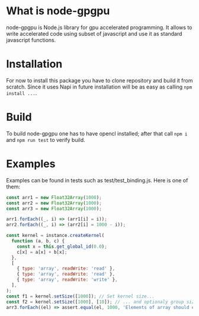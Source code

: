 # What is node-gpgpu
node-gpgpu is Node.js library for gpu accelerated programming. It allows to write accelerated code using subset of javascript and use it as standard javascript functions.

# Installation
For now to install this package you have to clone repository and build it from scratch. Since it uses Napi in future installation will be as easy as calling `npm install ...`.

# Build
To build node-gpgpu one has to have opencl installed; after that call `npm i` and `npm run test` to verify build.

# Examples
Examples can be found in tests such as test/test_binding.js. Here is one of them:
```javascript
const arr1 = new Float32Array(1000);
const arr2 = new Float32Array(1000);
const arr3 = new Float32Array(1000);

arr1.forEach((_, i) => (arr1[i] = i));
arr2.forEach((_, i) => (arr2[i] = 1000 - i));

const kernel = instance.createKernel(
  function (a, b, c) {
    const x = this.get_global_id(0.0);
    c[x] = a[x] + b[x];
  },
  [
    { type: 'array', readWrite: 'read' },
    { type: 'array', readWrite: 'read' },
    { type: 'array', readWrite: 'write' },
  ],
);
const f1 = kernel.setSize([1000]); // Set kernel size...
const f2 = kernel.setSize([1000], [10]); // ... and optionaly group size
arr3.forEach((el) => assert.equal(el, 1000, 'Elements of array should equal 1000'));
```
